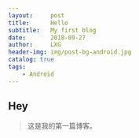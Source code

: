 ```yaml
---
layout:     post
title:      Hello
subtitle:   My first blog
date:       2018-09-27
author:     LXG
header-img: img/post-bg-android.jpg
catalog: true
tags:
    - Android
---
```


## Hey
>这是我的第一篇博客。